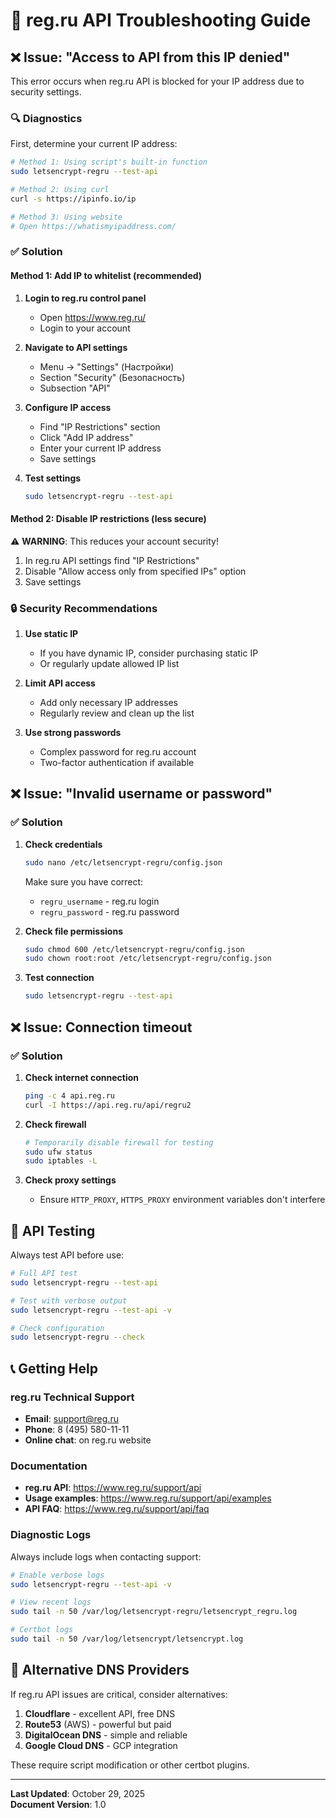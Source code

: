 # 🔧 reg.ru API Troubleshooting Guide

## ❌ Issue: "Access to API from this IP denied"

This error occurs when reg.ru API is blocked for your IP address due to security settings.

### 🔍 Diagnostics

First, determine your current IP address:

```bash
# Method 1: Using script's built-in function
sudo letsencrypt-regru --test-api

# Method 2: Using curl
curl -s https://ipinfo.io/ip

# Method 3: Using website
# Open https://whatismyipaddress.com/
```

### ✅ Solution

#### Method 1: Add IP to whitelist (recommended)

1. **Login to reg.ru control panel**
   - Open https://www.reg.ru/
   - Login to your account

2. **Navigate to API settings**
   - Menu → "Settings" (Настройки)
   - Section "Security" (Безопасность)
   - Subsection "API"

3. **Configure IP access**
   - Find "IP Restrictions" section
   - Click "Add IP address"
   - Enter your current IP address
   - Save settings

4. **Test settings**
   ```bash
   sudo letsencrypt-regru --test-api
   ```

#### Method 2: Disable IP restrictions (less secure)

⚠️ **WARNING**: This reduces your account security!

1. In reg.ru API settings find "IP Restrictions"
2. Disable "Allow access only from specified IPs" option
3. Save settings

### 🔒 Security Recommendations

1. **Use static IP**
   - If you have dynamic IP, consider purchasing static IP
   - Or regularly update allowed IP list

2. **Limit API access**
   - Add only necessary IP addresses
   - Regularly review and clean up the list

3. **Use strong passwords**
   - Complex password for reg.ru account
   - Two-factor authentication if available

## ❌ Issue: "Invalid username or password"

### ✅ Solution

1. **Check credentials**
   ```bash
   sudo nano /etc/letsencrypt-regru/config.json
   ```
   
   Make sure you have correct:
   - `regru_username` - reg.ru login
   - `regru_password` - reg.ru password

2. **Check file permissions**
   ```bash
   sudo chmod 600 /etc/letsencrypt-regru/config.json
   sudo chown root:root /etc/letsencrypt-regru/config.json
   ```

3. **Test connection**
   ```bash
   sudo letsencrypt-regru --test-api
   ```

## ❌ Issue: Connection timeout

### ✅ Solution

1. **Check internet connection**
   ```bash
   ping -c 4 api.reg.ru
   curl -I https://api.reg.ru/api/regru2
   ```

2. **Check firewall**
   ```bash
   # Temporarily disable firewall for testing
   sudo ufw status
   sudo iptables -L
   ```

3. **Check proxy settings**
   - Ensure `HTTP_PROXY`, `HTTPS_PROXY` environment variables don't interfere

## 🧪 API Testing

Always test API before use:

```bash
# Full API test
sudo letsencrypt-regru --test-api

# Test with verbose output
sudo letsencrypt-regru --test-api -v

# Check configuration
sudo letsencrypt-regru --check
```

## 📞 Getting Help

### reg.ru Technical Support

- **Email**: support@reg.ru
- **Phone**: 8 (495) 580-11-11
- **Online chat**: on reg.ru website

### Documentation

- **reg.ru API**: https://www.reg.ru/support/api
- **Usage examples**: https://www.reg.ru/support/api/examples
- **API FAQ**: https://www.reg.ru/support/api/faq

### Diagnostic Logs

Always include logs when contacting support:

```bash
# Enable verbose logs
sudo letsencrypt-regru --test-api -v

# View recent logs
sudo tail -n 50 /var/log/letsencrypt-regru/letsencrypt_regru.log

# Certbot logs
sudo tail -n 50 /var/log/letsencrypt/letsencrypt.log
```

## 🔄 Alternative DNS Providers

If reg.ru API issues are critical, consider alternatives:

1. **Cloudflare** - excellent API, free DNS
2. **Route53** (AWS) - powerful but paid
3. **DigitalOcean DNS** - simple and reliable
4. **Google Cloud DNS** - GCP integration

These require script modification or other certbot plugins.

---

**Last Updated**: October 29, 2025  
**Document Version**: 1.0